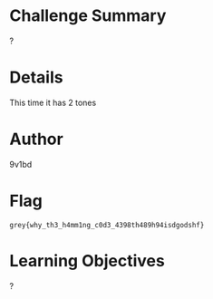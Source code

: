 # Challenge Summary

?

# Details

This time it has 2 tones

# Author

9v1bd

# Flag

`grey{why_th3_h4mm1ng_c0d3_4398th489h94isdgodshf}`

# Learning Objectives

?
